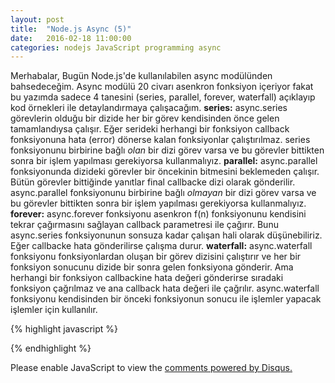```yaml
---
layout: post
title:  "Node.js Async (5)"
date:   2016-02-18 11:00:00
categories: nodejs JavaScript programming async
---
```


Merhabalar,
Bugün Node.js'de kullanılabilen async modülünden bahsedeceğim. Async modülü 20 civarı asenkron fonksiyon içeriyor fakat bu yazımda sadece 4 tanesini (series, parallel, forever, waterfall) açıklayıp kod örnekleri ile detaylandırmaya çalışacağım.
<b>series:</b> async.series görevlerin olduğu bir dizide her bir görev kendisinden önce gelen tamamlandıysa çalışır. Eğer serideki herhangi bir fonksiyon callback fonksiyonuna hata (error) dönerse kalan fonksiyonlar çalıştırılmaz. series fonksiyonunu birbirine bağlı <i>olan</i> bir dizi görev varsa ve bu görevler bittikten sonra bir işlem yapılması gerekiyorsa kullanmalıyız.
<b>parallel:</b> async.parallel fonksiyonunda dizideki görevler bir öncekinin bitmesini beklemeden çalışır. Bütün görevler bittiğinde yanıtlar final callbacke dizi olarak gönderilir. async.parallel fonksiyonunu birbirine bağlı <i>olmayan</i> bir dizi görev varsa ve bu görevler bittikten sonra bir işlem yapılması gerekiyorsa kullanmalıyız.
<b>forever:</b> async.forever fonksiyonu asenkron f(n) fonksiyonunu kendisini tekrar çağırmasını sağlayan callback parametresi ile çağırır. Bunu async.series fonksiyonunun sonsuza kadar çalışan hali olarak düşünebiliriz. Eğer callbacke hata gönderilirse çalışma durur.
<b>waterfall:</b> async.waterfall fonksiyonu fonksiyonlardan oluşan bir görev dizisini çalıştırır ve her bir fonksiyon sonucunu dizide bir sonra gelen fonksiyona gönderir. Ama herhangi bir fonksiyon callbackine hata değeri gönderirse sıradaki fonksiyon çağrılmaz ve ana callback hata değeri ile çağrılır. async.waterfall fonksiyonu kendisinden bir önceki fonksiyonun sonucu ile işlemler yapacak işlemler için kullanılır.


{% highlight javascript %}

{% endhighlight %}

<div id="disqus_thread"></div>
<script>
    /**
     *  RECOMMENDED CONFIGURATION VARIABLES: EDIT AND UNCOMMENT THE SECTION BELOW TO INSERT DYNAMIC VALUES FROM YOUR PLATFORM OR CMS.
     *  LEARN WHY DEFINING THESE VARIABLES IS IMPORTANT: https://disqus.com/admin/universalcode/#configuration-variables
     */
    /*
    var disqus_config = function () {
        this.page.url = PAGE_URL;  // Replace PAGE_URL with your page's canonical URL variable
        this.page.identifier = PAGE_IDENTIFIER; // Replace PAGE_IDENTIFIER with your page's unique identifier variable
    };
    */
    (function() {  // DON'T EDIT BELOW THIS LINE
        var d = document, s = d.createElement('script');

        s.src = '//ztugcesirincom.disqus.com/embed.js';

        s.setAttribute('data-timestamp', +new Date());
        (d.head || d.body).appendChild(s);
    })();
</script>
<noscript>Please enable JavaScript to view the <a href="https://disqus.com/?ref_noscript" rel="nofollow">comments powered by Disqus.</a></noscript>
